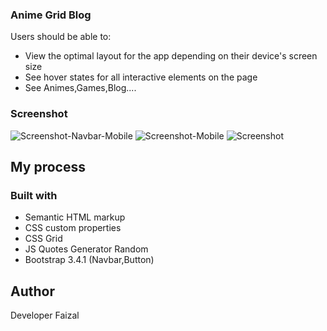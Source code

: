
### Anime Grid Blog

Users should be able to:

- View the optimal layout for the app depending on their device's screen size
- See hover states for all interactive elements on the page
- See Animes,Games,Blog....

### Screenshot

![Screenshot-Navbar-Mobile](https://github.com/faizalap14/Anime-Grid-Blog/assets/115767098/c5f445de-a9fc-42b4-97f1-4fe4c5962a68)
![Screenshot-Mobile](https://github.com/faizalap14/Anime-Grid-Blog/assets/115767098/d3a8b6bb-7685-425c-8ba3-dba05d8f91c7)
![Screenshot](https://github.com/faizalap14/Anime-Grid-Blog/assets/115767098/232107b1-b8d4-4cec-b2cb-6b67f16c0ba6)



## My process

### Built with

- Semantic HTML markup
- CSS custom properties
- CSS Grid
- JS Quotes Generator Random
- Bootstrap 3.4.1 (Navbar,Button)

## Author
Developer Faizal


